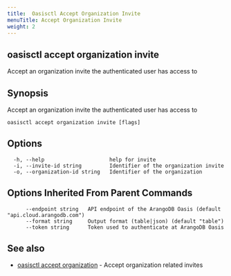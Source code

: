 ```yaml
---
title:  Oasisctl Accept Organization Invite
menuTitle: Accept Organization Invite
weight: 2
---
```

## oasisctl accept organization invite

Accept an organization invite the authenticated user has access to

## Synopsis
Accept an organization invite the authenticated user has access to

```
oasisctl accept organization invite [flags]
```

## Options
```
  -h, --help                     help for invite
  -i, --invite-id string         Identifier of the organization invite
  -o, --organization-id string   Identifier of the organization
```

## Options Inherited From Parent Commands
```
      --endpoint string   API endpoint of the ArangoDB Oasis (default "api.cloud.arangodb.com")
      --format string     Output format (table|json) (default "table")
      --token string      Token used to authenticate at ArangoDB Oasis
```

## See also
* [oasisctl accept organization](accept-organization.md)	 - Accept organization related invites

